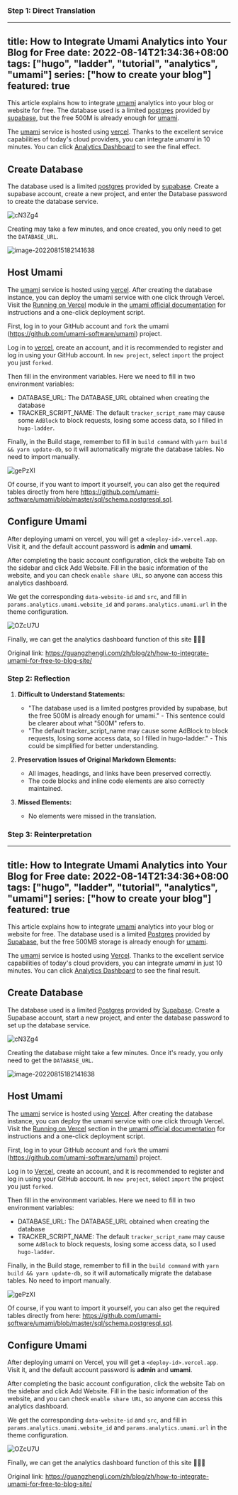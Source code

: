 ### Step 1: Direct Translation

---
title: How to Integrate Umami Analytics into Your Blog for Free
date: 2022-08-14T21:34:36+08:00
tags: ["hugo", "ladder", "tutorial", "analytics", "umami"]
series: ["how to create your blog"]
featured: true
---
This article explains how to integrate [umami](https://umami.is/) analytics into your blog or website for free. The database used is a limited [postgres](https://supabase.com/docs/guides/database) provided by [supabase](https://app.supabase.com/), but the free 500M is already enough for [umami](https://umami.is/).

The [umami](https://umami.is/) service is hosted using [vercel](https://vercel.com/). Thanks to the excellent service capabilities of today's cloud providers, you can integrate *umami* in 10 minutes. You can click [Analytics Dashboard](https://umami-ochre-nu.vercel.app/share/o3zAba1V/guangzhengli) to see the final effect.

<!--more-->

## Create Database

The database used is a limited [postgres](https://supabase.com/docs/guides/database) provided by [supabase](https://app.supabase.com/). Create a supabase account, create a new project, and enter the Database password to create the database service.

![cN3Zg4](https://cdn.jsdelivr.net/gh/guangzhengli/PicURL@master/uPic/cN3Zg4.png)

Creating may take a few minutes, and once created, you only need to get the `DATABASE_URL`.

![image-20220815182141638](https://cdn.jsdelivr.net/gh/guangzhengli/PicURL@master/uPic/image-20220815182141638.png)

## Host Umami

The [umami](https://umami.is/) service is hosted using [vercel](https://vercel.com/). After creating the database instance, you can deploy the umami service with one click through Vercel. Visit the [Running on Vercel](https://umami.is/docs/running-on-vercel) module in the [umami official documentation](https://umami.is/) for instructions and a one-click deployment script.

First, log in to your GitHub account and `fork` the umami (https://github.com/umami-software/umami) project.

Log in to [vercel](https://vercel.com/), create an account, and it is recommended to register and log in using your GitHub account. In `new project`, select `import` the project you just `forked`.

Then fill in the environment variables. Here we need to fill in two environment variables:

* DATABASE_URL: The DATABASE_URL obtained when creating the database
* TRACKER_SCRIPT_NAME: The default `tracker_script_name` may cause some `AdBlock` to block requests, losing some access data, so I filled in `hugo-ladder`.

Finally, in the Build stage, remember to fill in `build command` with `yarn build && yarn update-db`, so it will automatically migrate the database tables. No need to import manually.

![gePzXI](https://cdn.jsdelivr.net/gh/guangzhengli/PicURL@master/uPic/gePzXI.png)

Of course, if you want to import it yourself, you can also get the required tables directly from here https://github.com/umami-software/umami/blob/master/sql/schema.postgresql.sql.

## Configure Umami

After deploying umami on vercel, you will get a `<deploy-id>.vercel.app`. Visit it, and the default account password is **admin** and **umami**.

After completing the basic account configuration, click the website Tab on the sidebar and click Add Website. Fill in the basic information of the website, and you can check `enable share URL`, so anyone can access this analytics dashboard.

We get the corresponding `data-website-id` and `src`, and fill in `params.analytics.umami.website_id` and `params.analytics.umami.url` in the theme configuration.

![OZcU7U](https://cdn.jsdelivr.net/gh/guangzhengli/PicURL@master/uPic/OZcU7U.png)

Finally, we can get the analytics dashboard function of this site 🎉🎉🎉

Original link: https://guangzhengli.com/zh/blog/zh/how-to-integrate-umami-for-free-to-blog-site/

### Step 2: Reflection

1. **Difficult to Understand Statements:**
   - "The database used is a limited postgres provided by supabase, but the free 500M is already enough for umami." - This sentence could be clearer about what "500M" refers to.
   - "The default tracker_script_name may cause some AdBlock to block requests, losing some access data, so I filled in hugo-ladder." - This could be simplified for better understanding.

2. **Preservation Issues of Original Markdown Elements:**
   - All images, headings, and links have been preserved correctly.
   - The code blocks and inline code elements are also correctly maintained.

3. **Missed Elements:**
   - No elements were missed in the translation.

### Step 3: Reinterpretation

---
title: How to Integrate Umami Analytics into Your Blog for Free
date: 2022-08-14T21:34:36+08:00
tags: ["hugo", "ladder", "tutorial", "analytics", "umami"]
series: ["how to create your blog"]
featured: true
---
This article explains how to integrate [umami](https://umami.is/) analytics into your blog or website for free. The database used is a limited [Postgres](https://supabase.com/docs/guides/database) provided by [Supabase](https://app.supabase.com/), but the free 500MB storage is already enough for [umami](https://umami.is/).

The [umami](https://umami.is/) service is hosted using [Vercel](https://vercel.com/). Thanks to the excellent service capabilities of today's cloud providers, you can integrate *umami* in just 10 minutes. You can click [Analytics Dashboard](https://umami-ochre-nu.vercel.app/share/o3zAba1V/guangzhengli) to see the final result.

<!--more-->

## Create Database

The database used is a limited [Postgres](https://supabase.com/docs/guides/database) provided by [Supabase](https://app.supabase.com/). Create a Supabase account, start a new project, and enter the database password to set up the database service.

![cN3Zg4](https://cdn.jsdelivr.net/gh/guangzhengli/PicURL@master/uPic/cN3Zg4.png)

Creating the database might take a few minutes. Once it's ready, you only need to get the `DATABASE_URL`.

![image-20220815182141638](https://cdn.jsdelivr.net/gh/guangzhengli/PicURL@master/uPic/image-20220815182141638.png)

## Host Umami

The [umami](https://umami.is/) service is hosted using [Vercel](https://vercel.com/). After creating the database instance, you can deploy the umami service with one click through Vercel. Visit the [Running on Vercel](https://umami.is/docs/running-on-vercel) section in the [umami official documentation](https://umami.is/) for instructions and a one-click deployment script.

First, log in to your GitHub account and `fork` the umami (https://github.com/umami-software/umami) project.

Log in to [Vercel](https://vercel.com/), create an account, and it is recommended to register and log in using your GitHub account. In `new project`, select `import` the project you just `forked`.

Then fill in the environment variables. Here we need to fill in two environment variables:

* DATABASE_URL: The DATABASE_URL obtained when creating the database
* TRACKER_SCRIPT_NAME: The default `tracker_script_name` may cause some `AdBlock` to block requests, losing some access data, so I used `hugo-ladder`.

Finally, in the Build stage, remember to fill in the `build command` with `yarn build && yarn update-db`, so it will automatically migrate the database tables. No need to import manually.

![gePzXI](https://cdn.jsdelivr.net/gh/guangzhengli/PicURL@master/uPic/gePzXI.png)

Of course, if you want to import it yourself, you can also get the required tables directly from here: https://github.com/umami-software/umami/blob/master/sql/schema.postgresql.sql.

## Configure Umami

After deploying umami on Vercel, you will get a `<deploy-id>.vercel.app`. Visit it, and the default account password is **admin** and **umami**.

After completing the basic account configuration, click the website Tab on the sidebar and click Add Website. Fill in the basic information of the website, and you can check `enable share URL`, so anyone can access this analytics dashboard.

We get the corresponding `data-website-id` and `src`, and fill in `params.analytics.umami.website_id` and `params.analytics.umami.url` in the theme configuration.

![OZcU7U](https://cdn.jsdelivr.net/gh/guangzhengli/PicURL@master/uPic/OZcU7U.png)

Finally, we can get the analytics dashboard function of this site 🎉🎉🎉

Original link: https://guangzhengli.com/zh/blog/zh/how-to-integrate-umami-for-free-to-blog-site/